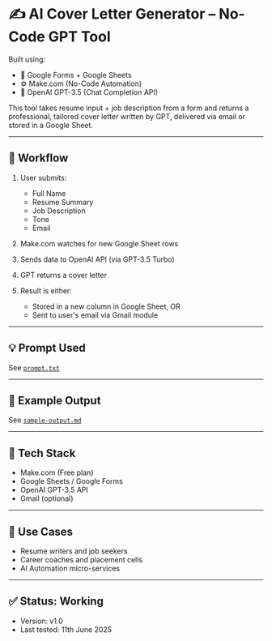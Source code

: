 # ✍️ AI Cover Letter Generator – No-Code GPT Tool

Built using:
- 🔗 Google Forms + Google Sheets
- ⚙️ Make.com (No-Code Automation)
- 🧠 OpenAI GPT-3.5 (Chat Completion API)

This tool takes resume input + job description from a form and returns a professional, tailored cover letter written by GPT, delivered via email or stored in a Google Sheet.

---

## 📌 Workflow

1. User submits:
   - Full Name
   - Resume Summary
   - Job Description
   - Tone
   - Email

2. Make.com watches for new Google Sheet rows  
3. Sends data to OpenAI API (via GPT-3.5 Turbo)  
4. GPT returns a cover letter  
5. Result is either:
   - Stored in a new column in Google Sheet, OR
   - Sent to user's email via Gmail module

---

## 💡 Prompt Used

See [`prompt.txt`](./prompt.txt)

---

## 🧪 Example Output

See [`sample-output.md`](./sample-output.md)

---

## 🧠 Tech Stack

- Make.com (Free plan)
- Google Sheets / Google Forms
- OpenAI GPT-3.5 API
- Gmail (optional)

---

## 📂 Use Cases

- Resume writers and job seekers
- Career coaches and placement cells
- AI Automation micro-services

---

## ✅ Status: Working
- Version: v1.0
- Last tested: 11th June 2025
